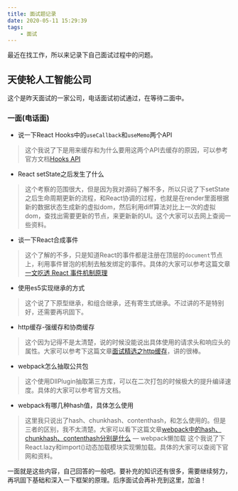 ```yaml
---
title: 面试题记录
date: 2020-05-11 15:29:39
tags:
    - 面试
---
```

最近在找工作，所以来记录下自己面试过程中的问题。

## 天使轮人工智能公司
这个是昨天面试的一家公司，电话面试初试通过，在等待二面中。
### 一面(电话面)
* 说一下React Hooks中的`useCallback`和`useMemo`两个API
> 这个我说了下是用来缓存和为什么要用这两个API去缓存的原因，可以参考官方文档[Hooks API](https://react.docschina.org/docs/hooks-reference.html#usecallback)
- React setState之后发生了什么
> 这个考察的范围很大，但是因为我对源码了解不多，所以只说了下setState之后生命周期更新的流程，和React协调的过程，也就是在render里面根据新的数据状态生成新的虚拟dom，然后利用diff算法对比上一次的虚拟dom，查找出需要更新的节点，来更新新的UI。这个大家可以去网上查阅一些资料。
+ 谈一下React合成事件
> 这个了解的不多，只是知道React的事件都是注册在顶层的`document`节点上，利用事件冒泡的机制去触发绑定的事件。具体的大家可以参考这篇文章[一文吃透 React 事件机制原理](https://mp.weixin.qq.com/s/8KrgoeLSuZ5-p-0cDZeb8A)
* 使用es5实现继承的方式
> 这个说了下原型继承，和组合继承，还有寄生式继承。不过讲的不是特别好，还需要再巩固下。
- http缓存-强缓存和协商缓存
> 这个因为记得不是太清楚，说的时候没能说出具体使用的请求头和响应头的属性。大家可以参考下这篇文章[面试精选之http缓存](https://juejin.im/post/5b3c87386fb9a04f9a5cb037)，讲的很棒。
+ webpack怎么抽取公共包
> 这个使用DllPlugin抽取第三方库，可以在二次打包的时候极大的提升编译速度。具体的大家可以参考官方文档。
* webpack有哪几种hash值，具体怎么使用
> 这里我只说出了hash、chunkhash、contenthash，和怎么使用的。但是三者的区别，我不太清楚。大家可以看下这篇文章[webpack中的hash、chunkhash、contenthash分别是什么](https://juejin.im/post/5d70aee4f265da03f12e7ab2)
— webpack懒加载
> 这个我说了下React.lazy和import()动态加载模块实现懒加载。具体的大家可以查阅下官网和资料。

一面就是这些内容，自己回答的一般吧。要补充的知识还有很多，需要继续努力，再巩固下基础和深入一下框架的原理。后序面试会再补充到这里，加油！